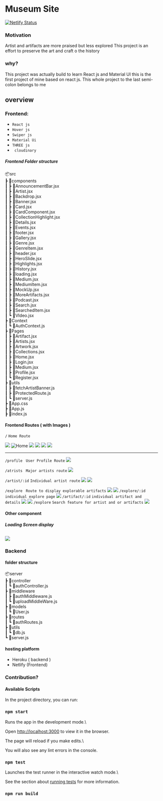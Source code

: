 # Museum Site

[![Netlify Status](https://api.netlify.com/api/v1/badges/b1520595-f28e-4de7-9562-efacb766a0ad/deploy-status)](https://app.netlify.com/sites/sonofogrelouvre/deploys)

### Motivation

<p> Artist and artifacts are more praised but less explored
This project is an effort to preserve the art and craft o the history </p>

### why?

<p> This project was actually build to learn React js and Material UI this is the first project of mine based on react js. This whole project to the last semi-colon belongs to me </p>

## overview

### Frontend:

- `React js`
- `Hover js`
- `Swiper js`
- `Material Ui`
- `THREE js`
- ` cloudinary`

##### Frontend Folder structure

📦src  
 ┣ 📂components  
 ┃ ┣ 📜AnnouncementBar.jsx  
 ┃ ┣ 📜Artist.jsx  
 ┃ ┣ 📜Backdrop.jsx  
 ┃ ┣ 📜Banner.jsx  
 ┃ ┣ 📜Card.jsx  
 ┃ ┣ 📜CardComponent.jsx  
 ┃ ┣ 📜CollectionHighlight.jsx  
 ┃ ┣ 📜Details.jsx  
 ┃ ┣ 📜Events.jsx  
 ┃ ┣ 📜footer.jsx  
 ┃ ┣ 📜Gallery.jsx  
 ┃ ┣ 📜Genre.jsx  
 ┃ ┣ 📜GenreItem.jsx  
 ┃ ┣ 📜header.jsx  
 ┃ ┣ 📜HeroSlide.jsx  
 ┃ ┣ 📜Highlights.jsx  
 ┃ ┣ 📜History.jsx  
 ┃ ┣ 📜loading.jsx  
 ┃ ┣ 📜Medium.jsx  
 ┃ ┣ 📜MediumItem.jsx  
 ┃ ┣ 📜MockUp.jsx  
 ┃ ┣ 📜MoreArtifacts.jsx  
 ┃ ┣ 📜Podcast.jsx  
 ┃ ┣ 📜Search.jsx  
 ┃ ┣ 📜SearchedItem.jsx  
 ┃ ┗ 📜VIdeo.jsx  
 ┣ 📂Context  
 ┃ ┗ 📜AuthContext.js  
 ┣ 📂Pages  
 ┃ ┣ 📜Artifact.jsx  
 ┃ ┣ 📜Artists.jsx  
 ┃ ┣ 📜Artwork.jsx  
 ┃ ┣ 📜Collections.jsx  
 ┃ ┣ 📜Home.jsx  
 ┃ ┣ 📜Login.jsx  
 ┃ ┣ 📜Medium.jsx  
 ┃ ┣ 📜Profile.jsx  
 ┃ ┗ 📜Register.jsx  
 ┣ 📂utils  
 ┃ ┣ 📜fetchArtistBanner.js  
 ┃ ┣ 📜ProtectedRoute.js  
 ┃ ┗ 📜server.js  
 ┣ 📜App.css  
 ┣ 📜App.js  
 ┣ 📜index.js

#### Frontend Routes ( with Images )

`/` `Home Route`

![](https://i.ibb.co/yQc4d4p/Screenshot-88.png)
![Home](https://i.ibb.co/jH0rJvn/Screenshot-81.png)
![](https://i.ibb.co/fMfSGD7/Screenshot-82.png)
![](https://i.ibb.co/tD5cpXP/Screenshot-83.png)
![](https://i.ibb.co/rvbhwf1/Screenshot-84.png)
![](https://i.ibb.co/WWWG4dx/Screenshot-85.png)

---

`/profile` ` User Profile Route`
![](https://i.ibb.co/6Wrm5rg/Screenshot-86.png)

`/atrists` ` Major artists route`
![](https://i.ibb.co/9t3fcPR/Screenshot-87.png)

`/artist/:id` `Individual artist route`
![](https://i.ibb.co/4Kn19D7/Screenshot-89.png)
![](https://i.ibb.co/0mp4pm7/Screenshot-90.png)

`/explore` ` Route to display explorable artifacts`
![](https://i.ibb.co/1mJ46rK/Screenshot-91.png)
![](https://i.ibb.co/JCHKWmY/Screenshot-92.png)
`/explore/:id` ` individual explore page`
![](https://i.ibb.co/NxZFrLJ/Screenshot-94.png)
`/artifact/:id` `individual artifact and details`
![](https://i.ibb.co/tXfPsj1/Screenshot-95.png)
![](https://i.ibb.co/GWs0J6v/Screenshot-96.png)
`/explore` `Search feature for artist and or artifacts`
![](https://i.ibb.co/pxgMyw6/Screenshot-97.png)

#### Other component

##### Loading Screen display

## ![](https://i.ibb.co/bzPypTJ/Screenshot-93.png)

### Backend

#### folder structure

📦server  
 ┣ 📂controller  
 ┃ ┗ 📜authController.js  
 ┣ 📂middleware  
 ┃ ┣ 📜authMiddleware.js  
 ┃ ┗ 📜uploadMiddleWare.js  
 ┣ 📂models  
 ┃ ┗ 📜User.js  
 ┣ 📂routes  
 ┃ ┗ 📜authRoutes.js  
 ┣ 📂utils  
 ┃ ┗ 📜db.js  
 ┗ 📜server.js

#### hosting platform

- Heroku ( backend )
- Netlify (Frontend)

### Contribution?

#### Available Scripts

In the project directory, you can run:

### `npm start`

Runs the app in the development mode.\

Open [http://localhost:3000](http://localhost:3000) to view it in the browser.

The page will reload if you make edits.\

You will also see any lint errors in the console.

### `npm test`

Launches the test runner in the interactive watch mode.\

See the section about [running tests](https://facebook.github.io/create-react-app/docs/running-tests) for more information.

### `npm run build`

